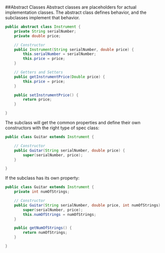 ##Abstract Classes
Abstract classes are placeholders for actual implementation classes. The abstract class defines behavior, and the subclasses implement that behavior.
```java
public abstract class Instrument {
	private String serialNumber;
	private double price;

	// Constructor
	public Instrument(String serialNumber, double price) {
		this.serialNumber = serialNumber;
		this.price = price;
	}

	// Getters and Setters
	public getInstrumentPrice(Double price) {
		this.price = price;
	}

	public setInstrumentPrice() {
		return price;
	}

}
```
The subclass will get the common properties and define their own constructors with the right type of spec class:
```java
public class Guitar extends Instrument {

	// Constructor
	public Guitar(String serialNumber, double price) {
		super(serialNumber, price);
	}

}
```
If the subclass has its own property:
```java
public class Guitar extends Instrument {
	private int numOfStrings;

	// Constructor
	public Guitar(String serialNumber, double price, int numOfStrings) {
		super(serialNumber, price);
		this.numOfStrings = numOfStrings;	
	}

	public getNumOfStrings() {
		return numOfStrings;
	}

}
```
